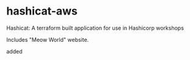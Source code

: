 # hashicat-aws
Hashicat: A terraform built application for use in Hashicorp workshops

Includes "Meow World" website.

added